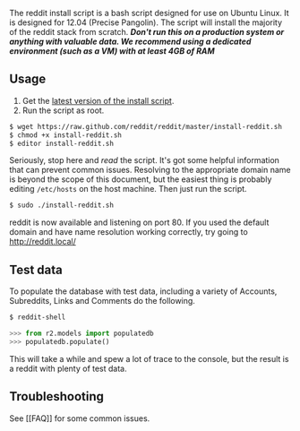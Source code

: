 The reddit install script is a bash script designed for use on Ubuntu Linux. It is designed for 12.04 (Precise Pangolin). The script will install the majority of the reddit stack from scratch. ***Don't run this on a production system or anything with valuable data. We recommend using a dedicated environment (such as a VM) with at least 4GB of RAM***

## Usage
1. Get the [latest version of the install script](https://github.com/reddit/reddit/blob/master/install-reddit.sh).
2. Run the script as root.

```bash
$ wget https://raw.github.com/reddit/reddit/master/install-reddit.sh
$ chmod +x install-reddit.sh
$ editor install-reddit.sh
```

Seriously, stop here and *read* the script. It's got some helpful information that can prevent common issues. Resolving to the appropriate domain name is beyond the scope of this document, but the easiest thing is probably editing `/etc/hosts` on the host machine. Then just run the script.

```bash
$ sudo ./install-reddit.sh
```

reddit is now available and listening on port 80. If you used the default domain and have name resolution working correctly, try going to http://reddit.local/

## Test data

To populate the database with test data, including a variety of Accounts, Subreddits, Links and Comments do the following.

```bash
$ reddit-shell
```
```python
>>> from r2.models import populatedb
>>> populatedb.populate()
```

This will take a while and spew a lot of trace to the console, but the result is a reddit with plenty of test data.

## Troubleshooting

See [[FAQ]] for some common issues.